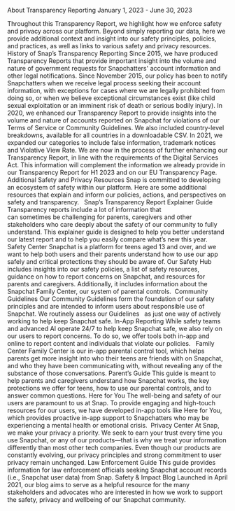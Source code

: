 About Transparency Reporting
January 1, 2023 - June 30, 2023

Throughout this Transparency Report, we highlight how we enforce safety and privacy across our platform. Beyond simply reporting our data, here we provide additional context and insight into our safety principles, policies, and practices, as well as links to various safety and privacy resources.
History of Snap’s Transparency Reporting
Since 2015, we have produced Transparency Reports that provide important insight into the volume and nature of government requests for Snapchatters' account information and other legal notifications.
Since November 2015, our policy has been to notify Snapchatters when we receive legal process seeking their account information, with exceptions for cases where we are legally prohibited from doing so, or when we believe exceptional circumstances exist (like child sexual exploitation or an imminent risk of death or serious bodily injury).
In 2020, we enhanced our Transparency Report to provide insights into the volume and nature of accounts reported on Snapchat for violations of our Terms of Service or Community Guidelines. We also included country-level breakdowns, available for all countries in a downloadable CSV. In 2021, we expanded our categories to include false information, trademark notices and Violative View Rate.
We are now in the process of further enhancing our Transparency Report, in line with the requirements of the Digital Services Act. This information will complement the information we already provide in our Transparency Report for H1 2023 and on our EU Transparency Page.
Additional Safety and Privacy Resources
Snap is committed to developing an ecosystem of safety within our platform. Here are some additional resources that explain and inform our policies, actions, and perspectives on safety and transparency.  
Snap’s Transparency Report Explainer Guide
Transparency reports include a lot of information that can sometimes be challenging for parents, caregivers and other stakeholders who care deeply about the safety of our community to fully understand. This explainer guide is designed to help you better understand our latest report and to help you easily compare what’s new this year.
Safety Center
Snapchat is a platform for teens aged 13 and over, and we want to help both users and their parents understand how to use our app safely and critical protections they should be aware of. Our Safety Hub includes insights into our safety policies, a list of safety resources, guidance on how to report concerns on Snapchat, and resources for parents and caregivers. Additionally, it includes information about the Snapchat Family Center, our system of parental controls. 
Community Guidelines
Our Community Guidelines form the foundation of our safety principles and are intended to inform users about responsible use of Snapchat. We routinely assess our Guidelines   as just one way of actively working to help keep Snapchat safe.
In-App Reporting
While safety teams and advanced AI operate 24/7 to help keep Snapchat safe, we also rely on our users to report concerns. To do so, we offer tools both in-app and online to report content and individuals that violate our policies.  
Family Center
Family Center is our in-app parental control tool, which helps parents get more insight into who their teens are friends with on Snapchat, and who they have been communicating with, without revealing any of the substance of those conversations.
Parent’s Guide
This guide is meant to help parents and caregivers understand how Snapchat works, the key protections we offer for teens, how to use our parental controls, and to answer common questions.
Here for You
The well-being and safety of our users are paramount to us at Snap. To provide engaging and high-touch resources for our users, we have developed in-app tools like Here for You, which provides proactive in-app support to Snapchatters who may be experiencing a mental health or emotional crisis. 
Privacy Center
At Snap, we make your privacy a priority. We seek to earn your trust every time you use Snapchat, or any of our products—that is why we treat your information differently than most other tech companies. Even though our products are constantly evolving, our privacy principles and strong commitment to user privacy remain unchanged.
Law Enforcement Guide
This guide provides information for law enforcement officials seeking Snapchat account records (i.e., Snapchat user data) from Snap.
Safety & Impact Blog
Launched in April 2021, our blog aims to serve as a helpful resource for the many stakeholders and advocates who are interested in how we work to support the safety, privacy and wellbeing of our Snapchat community.